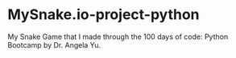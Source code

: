 # MySnake.io-project-python
My Snake Game that I made through the 100 days of code: Python Bootcamp by Dr. Angela Yu. 
